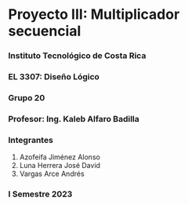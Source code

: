# Proyecto III:  Multiplicador secuencial

### Instituto Tecnológico de Costa Rica
### EL 3307: Diseño Lógico
### Grupo 20
### Profesor: Ing. Kaleb Alfaro Badilla

### Integrantes
1. Azofeifa Jiménez Alonso
2. Luna Herrera José David
3. Vargas Arce Andrés


### I Semestre 2023
